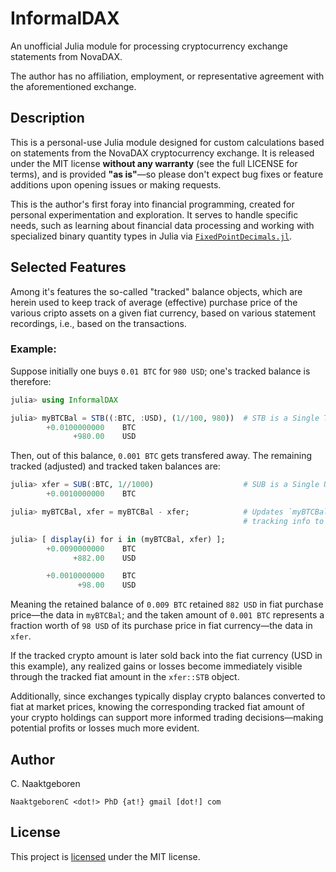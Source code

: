 # InformalDAX

An unofficial Julia module for processing cryptocurrency exchange statements from NovaDAX.

The author has no affiliation, employment, or representative agreement with the aforementioned exchange.

## Description

This is a personal-use Julia module designed for custom calculations based on statements from
the NovaDAX cryptocurrency exchange. It is released under the MIT license **without any
warranty** (see the full LICENSE for terms), and is provided **"as is"**—so please don't expect
bug fixes or feature additions upon opening issues or making requests.

This is the author's first foray into financial programming, created for personal
experimentation and exploration. It serves to handle specific needs, such as learning about
financial data processing and working with specialized binary quantity types in Julia via
[`FixedPointDecimals.jl`](https://github.com/JuliaMath/FixedPointDecimals.jl).

## Selected Features

Among it's features the so-called "tracked" balance objects, which are herein used to keep track
of average (effective) purchase price of the various cripto assets on a given fiat currency,
based on various statement recordings, i.e., based on the transactions.

### Example:

Suppose initially one buys `0.01 BTC` for `980 USD`; one's tracked balance is therefore:

```julia
julia> using InformalDAX

julia> myBTCBal = STB((:BTC, :USD), (1//100, 980))  # STB is a Single Tracked Balance object
        +0.0100000000    BTC
              +980.00    USD
```

Then, out of this balance, `0.001 BTC` gets transfered away. The remaining tracked (adjusted)
and tracked taken balances are:

```julia
julia> xfer = SUB(:BTC, 1//1000)                    # SUB is a Single Untracked Balance object
        +0.0010000000    BTC

julia> myBTCBal, xfer = myBTCBal - xfer;            # Updates `myBTCBal` and adds
                                                    # tracking info to `xfer`

julia> [ display(i) for i in (myBTCBal, xfer) ];
        +0.0090000000    BTC
              +882.00    USD

        +0.0010000000    BTC
               +98.00    USD
```

Meaning the retained balance of `0.009 BTC` retained `882 USD` in fiat purchase price—the data
in `myBTCBal`; and the taken amount of `0.001 BTC` represents a fraction worth of `98 USD` of
its purchase price in fiat currency—the data in `xfer`.

If the tracked crypto amount is later sold back into the fiat currency (USD in this example),
any realized gains or losses become immediately visible through the tracked fiat amount in the
`xfer::STB` object.

Additionally, since exchanges typically display crypto balances converted to fiat at market
prices, knowing the corresponding tracked fiat amount of your crypto holdings can support more
informed trading decisions—making potential profits or losses much more evident.

## Author

C. Naaktgeboren

`NaaktgeborenC <dot!> PhD {at!} gmail [dot!] com`

## License

This project is [licensed](https://github.com/cnaak/InformalDAX.jl/blob/main/LICENSE)
under the MIT license.


